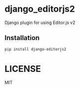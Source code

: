 # django_editorjs2
Django plugin for using Editor.js  v2

## Installation
```bash
pip install django-editorjs2
```

# LICENSE
MIT
